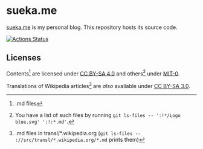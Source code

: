 # sueka.me

[sueka.me](https://sueka.me) is my personal blog. This repository hosts its source code.

[![Actions Status](https://github.com/sueka/sueka.me/workflows/.github/workflows/main.yaml/badge.svg)](https://github.com/sueka/sueka.me/actions?query=workflow%3A.github%2Fworkflows%2Fmain.yaml)

## Licenses

Contents[^1] are licensed under [CC BY-SA 4.0](./LICENSE) and others[^3] under [MIT-0](./LICENSE.MIT-0).

Translations of Wikipedia articles[^2] are _also_ available under [CC BY-SA 3.0](./LICENSE.CC-BY-SA-3.0).

[^1]: .md files
[^2]: .md files in transl/*.wikipedia.org (`git ls-files -- ://src/transl/*.wikipedia.org/*.md` prints them)
[^3]: You have a list of such files by running `git ls-files -- ':!*/Logo blue.svg' ':!:*.md'`.
